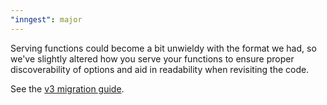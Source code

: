 ```yaml
---
"inngest": major
---
```


Serving functions could become a bit unwieldy with the format we had, so we've slightly altered how you serve your functions to ensure proper discoverability of options and aid in readability when revisiting the code.

See the [v3 migration guide](https://www.inngest.com/docs/sdk/migration).
